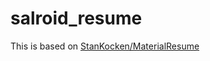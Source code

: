 # salroid_resume
This is based on <a href="https://github.com/StanKocken/MaterialResume" target="_blank">StanKocken/MaterialResume</a>
